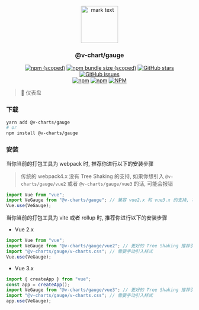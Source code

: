 <p align="center">
<img src="../../docs/.vuepress/public/favicon.ico" alt="mark text" width="100" height="100">
</p>

<h3 align="center">@v-chart/gauge</h3>

<p align="center">
  <a href="https://www.npmjs.com/package/@v-charts/gauge" target="_blank"><img alt="npm (scoped)" src="https://img.shields.io/npm/v/@v-charts/gauge"></a>
  <a href="https://www.npmjs.com/package/@v-charts/gauge" target="_blank"><img alt="npm bundle size (scoped)" src="https://img.shields.io/bundlephobia/min/@v-charts/gauge"></a>
  <a href="https://github.com/denaro-org/v-charts2/stargazers" target="_blank"><img alt="GitHub stars" src="https://img.shields.io/github/stars/@v-charts/gauge"></a>
  <a href="https://github.com/denaro-org/v-charts2/issues" target="_blank"><img alt="GitHub issues" src="https://img.shields.io/github/issues/denaro-org/v-charts2"></a>
  <br />
  <a href="https://www.npmjs.com/package/@v-charts/gauge" target="_blank"><img alt="npm" src="https://img.shields.io/npm/dt/@v-charts/gauge"></a>
  <a href="https://www.npmjs.com/package/@v-charts/gauge" target="_blank"><img alt="npm" src="https://img.shields.io/npm/dm/@v-charts/gauge"></a>
  <a href="https://github.com/denaro-org/v-charts2/blob/main/LICENSE" target="_blank"><img alt="NPM" src="https://img.shields.io/npm/l/@v-charts/gauge"></a>
</p>

> :tada: 仪表盘

### 下载

```bash
yarn add @v-charts/gauge
# or
npm install @v-charts/gauge
```

### 安装

当你当前的打包工具为 webpack 时, 推荐你进行以下的安装步骤

> 传统的 webpack4.x 没有 Tree Shaking 的支持, 如果你想引入 `@v-charts/gauge/vue2` 或者 `@v-charts/gauge/vue3` 的话, 可能会报错

```javascript
import Vue from "vue";
import VeGauge from "@v-charts/gauge"; // 兼容 vue2.x 和 vue3.x 的支持, 将会自动加载支持 vue2.x 的支持包或者支持 vue3.x 的支持包
Vue.use(VeGauge);
```

当你当前的打包工具为 vite 或者 rollup 时, 推荐你进行以下的安装步骤

- Vue 2.x

```javascript
import Vue from "vue";
import VeGauge from "@v-charts/gauge/vue2"; // 更好的 Tree Shaking 推荐引入 vue2.x 的专属支持包
import "@v-charts/gauge/v-charts.css"; // 需要手动引入样式
Vue.use(VeGauge);
```

- Vue 3.x

```javascript
import { createApp } from "vue";
const app = createApp();
import VeGauge from "@v-charts/gauge/vue3"; // 更好的 Tree Shaking 推荐引入 vue3.x 的专属支持包
import "@v-charts/gauge/v-charts.css"; // 需要手动引入样式
app.use(VeGauge);
```
